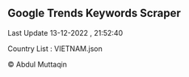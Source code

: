 

## Google Trends Keywords Scraper 
 
Last Update 13-12-2022 , 21:52:40

Country List :
VIETNAM.json



© Abdul Muttaqin 
